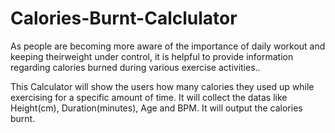 # Calories-Burnt-Calclulator

As people are becoming more aware of the importance of daily workout and keeping theirweight under control, it is helpful to provide information regarding calories burned during various exercise activities..

This Calculator will show the users how many calories they used up while exercising for a specific amount of time. It will collect the datas like Height(cm), Duration(minutes), Age and BPM. It will output the calories burnt.  
